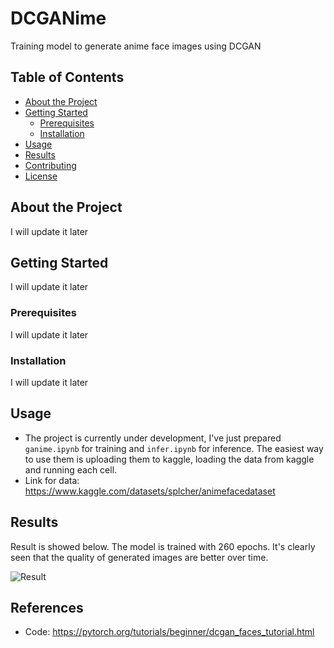 # DCGANime

Training model to generate anime face images using DCGAN

## Table of Contents

- [About the Project](#about-the-project)
- [Getting Started](#getting-started)
  - [Prerequisites](#prerequisites)
  - [Installation](#installation)
- [Usage](#usage)
- [Results](#results)
- [Contributing](#contributing)
- [License](#license)

## About the Project
I will update it later

## Getting Started
I will update it later

### Prerequisites
I will update it later

### Installation
I will update it later


## Usage
- The project is currently under development, I've just prepared `ganime.ipynb` for training and `infer.ipynb` for inference. The easiest way to use them is uploading them to kaggle, loading the data from kaggle and running each cell.
- Link for data: https://www.kaggle.com/datasets/splcher/animefacedataset

## Results
Result is showed below. The model is trained with 260 epochs. It's clearly seen that the quality of generated images are better over time.

![Result](animation3.gif)

## References
- Code: https://pytorch.org/tutorials/beginner/dcgan_faces_tutorial.html




